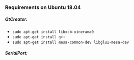 ### Requirements on Ubuntu 18.04

##### QtCreator:

- `sudo apt-get install libxcb-xinerama0`
- `sudo apt-get install g++`
- `sudo apt-get install mesa-common-dev libglu1-mesa-dev`

##### SerialPort: